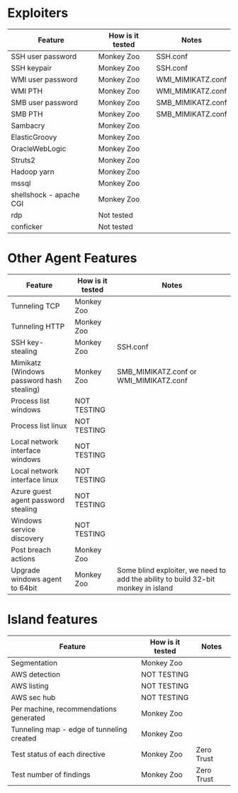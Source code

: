 # Exploiters

| Feature 	| How is it tested 	| Notes 	|
|---------	|------------------	|-------	|
| SSH user password	| Monkey Zoo | SSH.conf |
| SSH keypair	| Monkey Zoo | SSH.conf |
| WMI user password | Monkey Zoo | WMI_MIMIKATZ.conf |
| WMI PTH	| Monkey Zoo | WMI_MIMIKATZ.conf |
| SMB user password	| Monkey Zoo | SMB_MIMIKATZ.conf |
| SMB PTH	| Monkey Zoo | SMB_MIMIKATZ.conf |
| Sambacry	| Monkey Zoo | |
| ElasticGroovy	| Monkey Zoo | |
| OracleWebLogic	| Monkey Zoo | |
| Struts2	| Monkey Zoo | |
| Hadoop yarn	| Monkey Zoo | |
| mssql	| Monkey Zoo | |
| shellshock - apache CGI	| Monkey Zoo | |
| rdp | Not tested | |
| conficker	| Not tested | |

# Other Agent Features

| Feature 	| How is it tested 	| Notes 	|
|---------	|------------------	|-------	|
| Tunneling TCP	| Monkey Zoo | |
| Tunneling HTTP	| Monkey Zoo | |
| SSH key-stealing	| Monkey Zoo | SSH.conf |
| Mimikatz (Windows password hash stealing)	| Monkey Zoo | SMB_MIMIKATZ.conf or WMI_MIMIKATZ.conf |
| Process list windows	| NOT TESTING | |
| Process list linux	| NOT TESTING | | 
| Local network interface windows	| NOT TESTING | | 
| Local network interface linux	| NOT TESTING | | 
| Azure guest agent password stealing	| NOT TESTING | | 
| Windows service discovery	| NOT TESTING | | 
| Post breach actions	| Monkey Zoo | |
| Upgrade windows agent to 64bit	| Monkey Zoo | Some blind exploiter, we need to add the ability to build 32-bit monkey in island |

# Island features

| Feature 	| How is it tested 	| Notes 	|
|---------	|------------------	|-------	|
| Segmentation | Monkey Zoo | |
| AWS detection	| NOT TESTING | |
| AWS listing	| NOT TESTING | |
| AWS sec hub	| NOT TESTING | |
| Per machine, recommendations generated | Monkey Zoo | |
| Tunneling map - edge of tunneling created	| Monkey Zoo | |
| Test status of each directive | Monkey Zoo | Zero Trust |
| Test number of findings	| Monkey Zoo | Zero Trust |